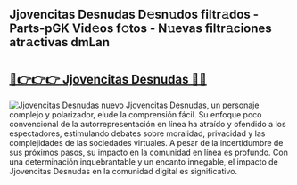 ## Jjovencitas Desnudas D𝚎sn𝚞dos filtr𝚊dos - Parts-pGK Vid𝚎os f𝚘tos - N𝚞evas filtr𝚊ciones atr𝚊ctivas dmLan

# <h2><a href="http://mbbhab.tromn.icu/?c=Jjovencitas+Desnudas">🔗👉👉👉 Jjovencitas Desnudas 🔗🔗</a></h2>

[![Jjovencitas Desnudas nuevo](https://i.imgur.com/pEAQMta.gif)](http://mbbhab.tromn.icu/?c=Jjovencitas+Desnudas)
Jjovencitas Desnudas, un personaje complejo y polarizador, elude la comprensión fácil. Su enfoque poco convencional de la autorrepresentación en línea ha atraído y ofendido a los espectadores, estimulando debates sobre moralidad, privacidad y las complejidades de las sociedades virtuales. A pesar de la incertidumbre de sus próximos pasos, su impacto en la comunidad en línea es profundo. Con una determinación inquebrantable y un encanto innegable, el impacto de Jjovencitas Desnudas en la comunidad digital es significativo.
